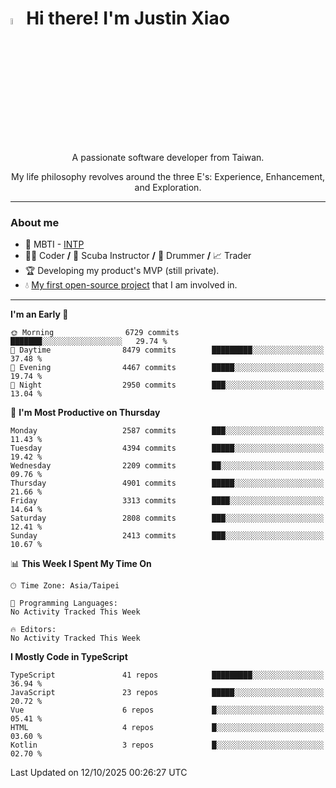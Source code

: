 # <img src="https://media.giphy.com/media/hvRJCLFzcasrR4ia7z/giphy.gif" width="5%">Hi there! I'm Justin Xiao
<p align="center">A passionate software developer from Taiwan.  </p>
<p align="center">My life philosophy revolves around the three E's: Experience, Enhancement, and Exploration.</p>

---
### About me
- 👀 MBTI - [INTP](https://www.16personalities.com/intp-personality)
- 👨‍💻 Coder **/** 🤿 Scuba Instructor **/** 🥁 Drummer **/** 📈 Trader
- 🏆 Developing my product's MVP (still private).
- 💧 [My first open-source project](https://github.com/Game-as-a-Service/Game-Lobby-Web) that I am involved in.

---
<!--START_SECTION:waka-->
**I'm an Early 🐤** 

```text
🌞 Morning                6729 commits        ███████░░░░░░░░░░░░░░░░░░   29.74 % 
🌆 Daytime                8479 commits        █████████░░░░░░░░░░░░░░░░   37.48 % 
🌃 Evening                4467 commits        █████░░░░░░░░░░░░░░░░░░░░   19.74 % 
🌙 Night                  2950 commits        ███░░░░░░░░░░░░░░░░░░░░░░   13.04 % 
```
📅 **I'm Most Productive on Thursday** 

```text
Monday                   2587 commits        ███░░░░░░░░░░░░░░░░░░░░░░   11.43 % 
Tuesday                  4394 commits        █████░░░░░░░░░░░░░░░░░░░░   19.42 % 
Wednesday                2209 commits        ██░░░░░░░░░░░░░░░░░░░░░░░   09.76 % 
Thursday                 4901 commits        █████░░░░░░░░░░░░░░░░░░░░   21.66 % 
Friday                   3313 commits        ████░░░░░░░░░░░░░░░░░░░░░   14.64 % 
Saturday                 2808 commits        ███░░░░░░░░░░░░░░░░░░░░░░   12.41 % 
Sunday                   2413 commits        ███░░░░░░░░░░░░░░░░░░░░░░   10.67 % 
```


📊 **This Week I Spent My Time On** 

```text
🕑︎ Time Zone: Asia/Taipei

💬 Programming Languages: 
No Activity Tracked This Week

🔥 Editors: 
No Activity Tracked This Week
```

**I Mostly Code in TypeScript** 

```text
TypeScript               41 repos            █████████░░░░░░░░░░░░░░░░   36.94 % 
JavaScript               23 repos            █████░░░░░░░░░░░░░░░░░░░░   20.72 % 
Vue                      6 repos             █░░░░░░░░░░░░░░░░░░░░░░░░   05.41 % 
HTML                     4 repos             █░░░░░░░░░░░░░░░░░░░░░░░░   03.60 % 
Kotlin                   3 repos             █░░░░░░░░░░░░░░░░░░░░░░░░   02.70 % 
```




 Last Updated on 12/10/2025 00:26:27 UTC
<!--END_SECTION:waka-->
